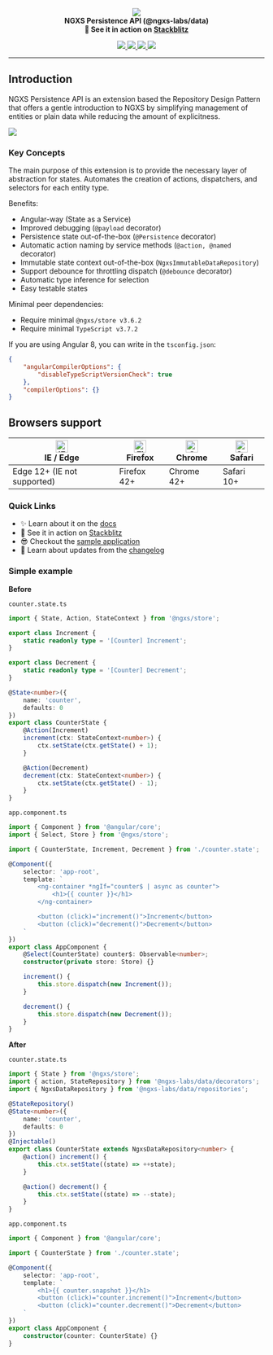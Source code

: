 <p align="center">
  <img src="https://raw.githubusercontent.com/ngxs/store/master/docs/assets/logo.png">
  <br />
  <b>NGXS Persistence API (@ngxs-labs/data)</b> <br />
  <b>🚀 See it in action on <a href="http://stackblitz.io/github/ngxs-labs/data">Stackblitz</a></b>
  <br />
</p>
  
<p align="center">
  
  <a href="https://travis-ci.org/ngxs-labs/data">
    <img src="https://travis-ci.org/ngxs-labs/data.svg?branch=master" />
  </a>
  <a href="https://badge.fury.io/js/%40ngxs-labs%2Fdata">
    <img src="https://badge.fury.io/js/%40ngxs-labs%2Fdata.svg" />
  </a>
  <a href="https://npm-stat.com/charts.html?package=%40ngxs-labs%2Fdata&from=2019-09-01">
    <img src="https://img.shields.io/npm/dt/@ngxs-labs/data.svg" />
  </a>  
  <a href="https://coveralls.io/github/ngxs-labs/data?branch=master">
    <img src="https://coveralls.io/repos/github/ngxs-labs/data/badge.svg?branch=master" />
  </a>
</p>

---

## Introduction

NGXS Persistence API is an extension based the Repository Design Pattern that offers a gentle introduction to NGXS by
simplifying management of entities or plain data while reducing the amount of explicitness.

![](https://habrastorage.org/webt/jd/t4/wo/jdt4woihu-chhiwlqqd4eogpelu.png)

### Key Concepts

The main purpose of this extension is to provide the necessary layer of abstraction for states. Automates the creation
of actions, dispatchers, and selectors for each entity type.

Benefits:

-   Angular-way (State as a Service)
-   Improved debugging (`@payload` decorator)
-   Persistence state out-of-the-box (`@Persistence` decorator)
-   Automatic action naming by service methods (`@action, @named` decorator)
-   Immutable state context out-of-the-box (`NgxsImmutableDataRepository`)
-   Support debounce for throttling dispatch (`@debounce` decorator)
-   Automatic type inference for selection
-   Easy testable states

Minimal peer dependencies:

-   Require minimal `@ngxs/store v3.6.2`
-   Require minimal `TypeScript v3.7.2`

If you are using Angular 8, you can write in the `tsconfig.json`:

```json
{
    "angularCompilerOptions": {
        "disableTypeScriptVersionCheck": true
    },
    "compilerOptions": {}
}
```

## Browsers support

| [<img src="https://raw.githubusercontent.com/alrra/browser-logos/master/src/edge/edge_48x48.png" alt="IE / Edge" width="24px" height="24px" />](http://godban.github.io/browsers-support-badges/)</br>IE / Edge | [<img src="https://raw.githubusercontent.com/alrra/browser-logos/master/src/firefox/firefox_48x48.png" alt="Firefox" width="24px" height="24px" />](http://godban.github.io/browsers-support-badges/)</br>Firefox | [<img src="https://raw.githubusercontent.com/alrra/browser-logos/master/src/chrome/chrome_48x48.png" alt="Chrome" width="24px" height="24px" />](http://godban.github.io/browsers-support-badges/)</br>Chrome | [<img src="https://raw.githubusercontent.com/alrra/browser-logos/master/src/safari/safari_48x48.png" alt="Safari" width="24px" height="24px" />](http://godban.github.io/browsers-support-badges/)</br>Safari |
| --------------------------------------------------------------------------------------------------------------------------------------------------------------------------------------------------------------- | ----------------------------------------------------------------------------------------------------------------------------------------------------------------------------------------------------------------- | ------------------------------------------------------------------------------------------------------------------------------------------------------------------------------------------------------------- | ------------------------------------------------------------------------------------------------------------------------------------------------------------------------------------------------------------- |
| Edge 12+ (IE not supported)                                                                                                                                                                                     | Firefox 42+                                                                                                                                                                                                       | Chrome 42+                                                                                                                                                                                                    | Safari 10+                                                                                                                                                                                                    |

### Quick Links

-   ✨ Learn about it on the [docs](./docs/README.md)
-   🚀 See it in action on [Stackblitz](https://stackblitz.io/github/ngxs-labs/data)
-   😎 Checkout the [sample application](./integration)
-   📝 Learn about updates from the [changelog](CHANGELOG.md)

### Simple example

**Before**

`counter.state.ts`

```ts
import { State, Action, StateContext } from '@ngxs/store';

export class Increment {
    static readonly type = '[Counter] Increment';
}

export class Decrement {
    static readonly type = '[Counter] Decrement';
}

@State<number>({
    name: 'counter',
    defaults: 0
})
export class CounterState {
    @Action(Increment)
    increment(ctx: StateContext<number>) {
        ctx.setState(ctx.getState() + 1);
    }

    @Action(Decrement)
    decrement(ctx: StateContext<number>) {
        ctx.setState(ctx.getState() - 1);
    }
}
```

`app.component.ts`

```ts
import { Component } from '@angular/core';
import { Select, Store } from '@ngxs/store';

import { CounterState, Increment, Decrement } from './counter.state';

@Component({
    selector: 'app-root',
    template: `
        <ng-container *ngIf="counter$ | async as counter">
            <h1>{{ counter }}</h1>
        </ng-container>

        <button (click)="increment()">Increment</button>
        <button (click)="decrement()">Decrement</button>
    `
})
export class AppComponent {
    @Select(CounterState) counter$: Observable<number>;
    constructor(private store: Store) {}

    increment() {
        this.store.dispatch(new Increment());
    }

    decrement() {
        this.store.dispatch(new Decrement());
    }
}
```

**After**

`counter.state.ts`

```ts
import { State } from '@ngxs/store';
import { action, StateRepository } from '@ngxs-labs/data/decorators';
import { NgxsDataRepository } from '@ngxs-labs/data/repositories';

@StateRepository()
@State<number>({
    name: 'counter',
    defaults: 0
})
@Injectable()
export class CounterState extends NgxsDataRepository<number> {
    @action() increment() {
        this.ctx.setState((state) => ++state);
    }

    @action() decrement() {
        this.ctx.setState((state) => --state);
    }
}
```

`app.component.ts`

```ts
import { Component } from '@angular/core';

import { CounterState } from './counter.state';

@Component({
    selector: 'app-root',
    template: `
        <h1>{{ counter.snapshot }}</h1>
        <button (click)="counter.increment()">Increment</button>
        <button (click)="counter.decrement()">Decrement</button>
    `
})
export class AppComponent {
    constructor(counter: CounterState) {}
}
```
